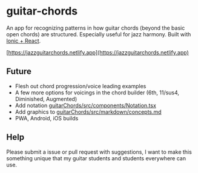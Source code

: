 # guitar-chords
An app for recognizing patterns in how guitar chords (beyond the basic open chords) are structured. Especially useful for jazz harmony. Built with [Ionic + React](https://ionicframework.com/docs/react).

[https://jazzguitarchords.netlify.app](https://jazzguitarchords.netlify.app)

## Future
* Flesh out chord progression/voice leading examples
* A few more options for voicings in the chord builder (6th, 11/sus4, Diminished, Augmented)
* Add notation [guitarChords/src/components/Notation.tsx](guitarChords/src/components/Notation.tsx)
* Add graphics to [guitarChords/src/markdown/concepts.md](guitarChords/src/markdown/concepts.md)
* PWA, Android, iOS builds

## Help
Please submit a issue or pull request with suggestions, I want to make this something unique that my guitar students and students everywhere can use.